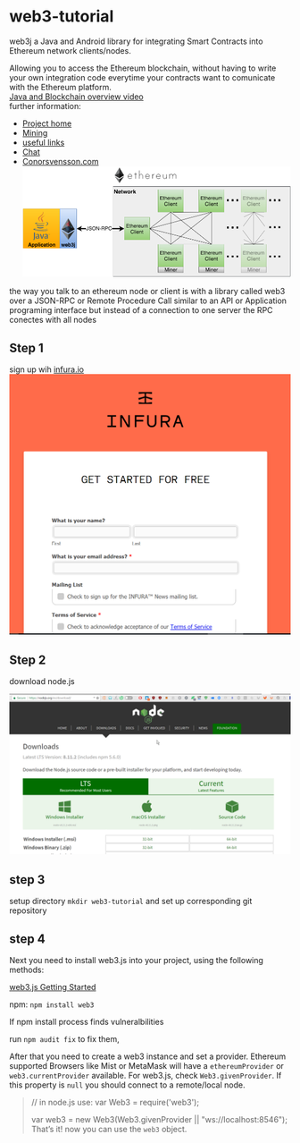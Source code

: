 # web3-tutorial
web3j a Java and Android library for integrating Smart Contracts into Ethereum network clients/nodes.  
  
Allowing you to access the Ethereum blockchain, without having to write your own integration code everytime your contracts want to comunicate with the Ethereum platform.  
[Java and Blockchain overview video ](https://youtu.be/ea3miXs_P6Y)  
further information:  
* [Project home](http://web3j.io)
* [Mining ](https://docs.web3j.io/transactions.html#obtaining-ether)  
* [useful links](https://docs.web3j.io/links.html)  
* [Chat](https://gitter.im/web3j/web3j)  
* [Conorsvensson.com](http://conorsvensson.com/)
![Web 3 ](https://github.com/charlesfinney/web3-tutorial/blob/master/web3j_network.png)  
   
the way you talk to an ethereum node or client is with a library called web3 over a JSON-RPC or Remote Procedure Call  similar to an API or Application programing interface but instead of a connection to one server the RPC conectes with all nodes  
## Step 1
sign up wih [infura.io](https://infura.io/signup)  
  ![infura](https://github.com/charlesfinney/web3-tutorial/blob/master/infura.png)  
    
    
## Step 2 
download node.js  
  
  ![node.js](https://github.com/charlesfinney/web3-tutorial/blob/master/nodejs.png)
  
## step 3 
setup directory `mkdir web3-tutorial` and set up corresponding git repository 
## step 4 
Next you need to install  web3.js into your project, using the following methods:
  
[web3.js Getting Started](https://web3js.readthedocs.io/en/1.0/getting-started.html)
  
npm: `npm install web3`  
  
If npm install process finds vulneralbilities   
  
  run `npm audit fix` to fix them,
  
After that you need to create a web3 instance and set a provider. Ethereum supported Browsers like Mist or MetaMask will have a `ethereumProvider` or `web3.currentProvider` available. For web3.js, check `Web3.givenProvider`. If this property is `null` you should connect to a remote/local node.
  
> // in node.js use: var Web3 = require('web3');
> 
> var web3 = new Web3(Web3.givenProvider || "ws://localhost:8546");
That’s it! now you can use the `web3` object.  
  
  
